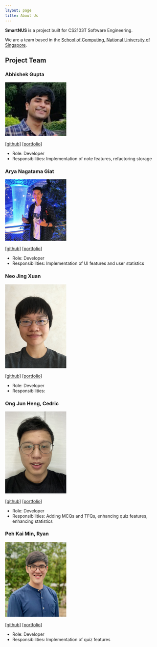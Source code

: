 ```yaml
---
layout: page
title: About Us
---
```


**SmartNUS** is a project built for CS2103T Software Engineering.

We are a team based in the [School of Computing, National University of Singapore](http://www.comp.nus.edu.sg).

## Project Team

### Abhishek Gupta

<img src="images/agentum07.png" width="200px">

[[github](https://github.com/agentum07)]
[[portfolio](team/agentum07.md)]

* Role: Developer
* Responsibilities: Implementation of note features, refactoring storage

### Arya Nagatama Giat

<img src="images/aryagiat.png" width="200px">

[[github](http://github.com/aryagiat)]
[[portfolio](team/aryagiat.md)]

* Role: Developer
* Responsibilities: Implementation of UI features and user statistics

### Neo Jing Xuan

<img src="images/neojxuan.png" width="200px">

[[github](http://github.com/neojxuan)] [[portfolio](team/neojxuan.md)]

* Role: Developer
* Responsibilities:

### Ong Jun Heng, Cedric

<img src="images/cedricongjh.png" width="200px">

[[github](http://github.com/cedricongjh)]
[[portfolio](team/cedricongjh.md)]

* Role: Developer
* Responsibilities: Adding MCQs and TFQs, enhancing quiz features, enhancing statistics 

### Peh Kai Min, Ryan

<img src="images/ryanpeh.png" width="200px">

[[github](http://github.com/ryanpeh)]
[[portfolio](team/ryanpeh.md)]

* Role: Developer
* Responsibilities: Implementation of quiz features
